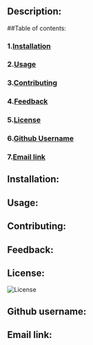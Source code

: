 # 
## Description: 

##Table of contents:
### 1.[Installation](#installation)
### 2.[Usage](#usage)
### 3.[Contributing](#contributing)
### 4.[Feedback](#feedback)
### 5.[License](#license)
### 6.[Github Username](#githubusername)
### 7.[Email link](#emaillink)
## Installation: 

## Usage: 

## Contributing: 

## Feedback: 

## License: 
![License](https://img.shields.io/static/v1?label=License&message=MIT&color=brightgreen)

## Github username: 

## Email link: 
